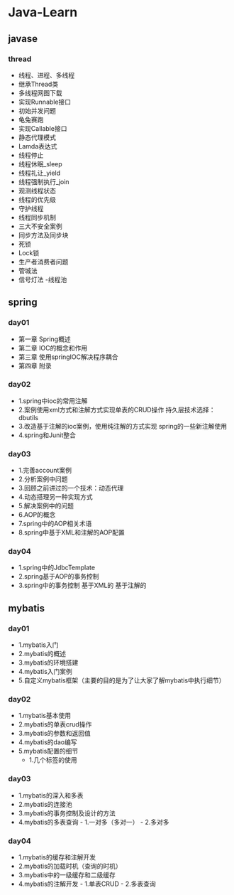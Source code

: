# Java-Learn 
## javase
### thread
- 线程、进程、多线程
- 继承Thread类
- 多线程网图下载
- 实现Runnable接口
- 初始并发问题
- 龟兔赛跑
- 实现Callable接口
- 静态代理模式
- Lamda表达式
- 线程停止
- 线程休眠_sleep
- 线程礼让_yield
- 线程强制执行_join
- 观测线程状态
- 线程的优先级
- 守护线程
- 线程同步机制
- 三大不安全案例
- 同步方法及同步块
- 死锁
- Lock锁
- 生产者消费者问题
- 管城法
- 信号灯法
-线程池
## spring
### day01 
- 第一章  Spring概述
- 第二章  IOC的概念和作用
- 第三章  使用springIOC解决程序耦合
- 第四章  附录
### day02
- 1.spring中ioc的常用注解
- 2.案例使用xml方式和注解方式实现单表的CRUD操作
     持久层技术选择：dbutils
- 3.改造基于注解的ioc案例，使用纯注解的方式实现
     spring的一些新注解使用
- 4.spring和Junit整合

### day03
- 1.完善account案例
- 2.分析案例中问题
- 3.回顾之前讲过的一个技术：动态代理
- 4.动态搭理另一种实现方式
- 5.解决案例中的问题
- 6.AOP的概念
- 7.spring中的AOP相关术语
- 8.spring中基于XML和注解的AOP配置

### day04
- 1.spring中的JdbcTemplate
- 2.spring基于AOP的事务控制
- 3.spring中的事务控制
     基于XML的
     基于注解的
## mybatis
### day01
- 1.mybatis入门
- 2.mybatis的概述
- 3.mybatis的环境搭建
- 4.mybatis入门案例
- 5.自定义mybatis框架（主要的目的是为了让大家了解mybatis中执行细节）

### day02
- 1.mybatis基本使用
- 2.mybatis的单表crud操作
- 3.mybatis的参数和返回值
- 4.mybatis的dao编写
- 5.mybatis配置的细节
    - 1.几个标签的使用
### day03
- 1.mybatis的深入和多表
- 2.mybatis的连接池
- 3.mybatis的事务控制及设计的方法
- 4.mybatis的多表查询
         - 1.一对多（多对一）
         - 2.多对多
### day04
- 1.mybatis的缓存和注解开发 
- 2.mybatis的加载时机（查询的时机）
- 3.mybatis中的一级缓存和二级缓存
- 4.mybatis的注解开发
          - 1.单表CRUD
          - 2.多表查询

          

